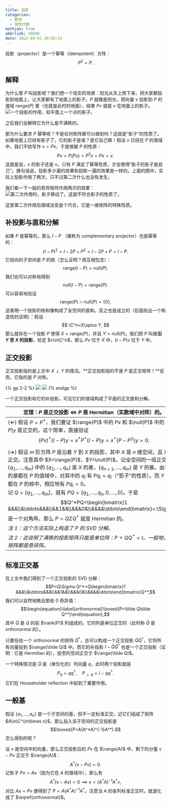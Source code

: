 ```yaml
---
title: 投影
categories:
  - 数学
  - 线性代数
mathjax: true
abbrlink: 50690
date: 2023-04-01 20:02:53
---
```


投影（projector）是一个幂等（idempotent）方阵：
$$
P^2=P.
$$
<!--more-->

## 解释

为什么管 $P$ 叫投影呢？我们想一个现实的场景：阳光从天上照下来，把大家都投影到地面上，让大家都有了地面上的影子。$P$ 就像是阳光，把向量 $v$ 投影到 $P$ 的值域 $\text{range}(P)$ 里（也就是此时的地面），结果 $Pv$ 就是 $v$ 在地面上的影子。
![一个投影的作用，和平面上一个点的影子。](/file/gif/Proj.gif)


之后我们会解释它为什么是不满秩的。

那为什么要求 $P$ 幂等呢？不是任何矩阵都可以做到吗？这就是“影子”的性质了。如果地面上已经有影子了，它的影子是谁？是它自己嘛！假设 $v$ 已经在 $P$  的值域中，我们不妨写作 $v=Px$，于是根据 $P$ 的性质：
$$
Pv=P(Px)=P^2x=Px=v.
$$
这就是说，$v$ 的影子还是 $v$。只有 $P$ 满足了幂等性质，才会使得“影子的影子是自己”。换句话说，投影多少遍的效果和投影一遍的效果是一样的。上面的图中，实际上投影作用了两次，只不过第二次什么也没有发生。

我们看一下一般的奇异矩阵作用两次的效果：![第二次作用时，影子移动了。这就不符合影子的性质了。](/file/gif/NotProj.gif)

这里第二次作用后值域没变是个巧合，它是一维矩阵的特殊性质。

## 补投影与直和分解

如果 $P$ 是幂等的，那么 $I-P$ （被称为 complementary projector）也是幂等的：
$$
(I-P)^2=I-2P+P^2=I-2P+P=I-P.
$$
它投向的子空间是 $P$ 的核（怎么证明？用互相包含）：
$$
\text{range}(I-P)=\text{null}(P).
$$
我们也可以对称地得到
$$
\text{null}(I-P)=\text{range}(P).
$$
可以容易地验证
$$
\text{range}(P)\cap\text{null}(P)=\{0\},
$$
这表明一个投影的核和像构成了全空间的直和。反之也是成立的（后面给出一个构造性的证明）：假设
$$
\C^n=X\oplus Y,
$$
那么就存在一个投影 $P$ 使得 $X=\text{range}(P)$，并且 $Y=\text{null}(P)$。我们把 $P$ 叫做**沿 $Y$ 至 $X$ 的投影**。给定 $v\in\C^n$，那么 $Pv$ 位于 $X$ 中，$(I-P)v$ 位于 $Y$ 中。

## 正交投影

正交投影指的是上文中 $X\perp Y$ 的情况。**正交投影指的不是 $P$ 是正交矩阵！**反而，它指的是 $P$ 对称。



{% gp 2-2 %}
![](/file/gif/Proj.gif)
![](/file/gif/ComplementProj.gif)
{% endgp %}
<p class="image-caption">一个正交投影和它的补投影。可见它们的值域构成了平面的正交直和分解。</p>


| 定理：$P$ 是正交投影 $\iff$ $P$ 是 Hermitian（实数域中对阵）的。 |
| ------------------------------------------------------------ |
| $(\Longleftarrow)$ 假设 $P=P^*$，我们要证 $\range(P)$ 中的 $Px$ 和 $\null(P)$ 中的 $(I-P)y$ 是正交的。这个简单，直接验证$$(Px)^*(I-P)y=x^*P^*(I-P)y=x^*(P-P^2)y=0.$$
$(\Longrightarrow)$ 假设 $m$ 阶方阵 $P$ 是沿着 $Y$ 到 $X$ 的投影，其中 $X$ 是 $n$ 维空间，且 $X$ 与 $Y$ 正交。注意其中 $X=\range(P)$，$Y=\null(P)$。记全空间的一组正交基 $\{q_1,\ldots,q_m\}$ 中的 $\{q_1,\ldots,q_n\}$ 是 $X$ 的基，$\{q_{n+1},\ldots,q_m\}$ 是 $Y$ 的基。由于 $X$ 的基都在 $P$ 的值域中，对其中的 $q_i$ 有 $Pq_i=q_i$（“影子”的性质）。而 $Y$ 的基都在 $P$ 的核中，相应地有 $Pq_i=0$。<br />记 $Q=[q_1,\ldots,q_m]$，就有 $PQ=[q_1,\ldots,q_n,0,\ldots,0]$。于是$$Q^*PQ=\begin{bmatrix}1 &&&\\&\ddots&&&\\&&1&&\\&&&0&\\&&&&\ddots\end{bmatrix}=:\Sigma$$是一个对角阵，那么 $P=Q\Sigma Q^*$ 就是 Hermitian 的。|
|*注 1：这个方法实际上构造了 $P$ 的 SVD 分解。*|
|*注 2：这说明了满秩的投影矩阵只能是单位阵：$P=QQ^*=I$。一般地，投影矩阵都是奇异阵。*|


## 标准正交基

在上文中我们得到了一个正交投影的 SVD 分解：$$P=Q\Sigma Q^*=Q\begin{bmatrix}1 &&&\\&\ddots&&&\\&&1&&\\&&&0&\\&&&&\ddots\end{bmatrix}Q^*,$$我们可以自然地略去那些 0 奇异值：$$\begin{equation}\label{orthonormal}\boxed{P=\tilde Q\tilde Q^*}\end{equation},$$其中 $\tilde Q$ 是 $Q$ 的前 $\rank(P)$ 列组成的，它的列是单位正交的（此时称 $\tilde Q$ 是 orthonormal 的）。

只要任给一个 orthonormal 的矩阵 $\tilde Q^*$，总可以构成一个正交投影 $\tilde Q\tilde Q^*$，它将所有向量投到 $\range(\tilde Q)$ 中。而它的补投影 $I-\tilde Q\tilde Q^*$ 也是一个正交投影（证明：它是 Hermitian 的），投至的空间正交于 $\range(\tilde Q)$。

一个特殊情况是 $\tilde Q$ 是（单位化的）列向量 $q$，此时两个投影就是$$P_q=qq^{*},\quad P_{\perp q}=I-qq^*.$$它们在 Householder reflection 中起到了重要作用。

## 一般基

假设 $\{a_1,\ldots,a_n\}$ 是一个子空间的基，但不一定标准正交。记它们组成了矩阵 $A\in\C^{m\times n}$，那么投入该子空间的正交投影是$$\boxed{P=A(A^*A)^{-1}A^*}.$$怎么得到的呢？

设 $v$ 是空间中的向量，那么正交投影后的 $Pv$ 在 $\range(A)$ 中，剩下的分量 $v-Pv$ 正交于 $\range(A)$：$$A^*(v-Pv)=0.$$记影子 $Pv=Ax$（因为它在 $A$ 的值域中），那么有$$A^{*}(v-Ax)=0\implies x=(A^*A)^{-1}A^*v,$$对比 $Ax=Pv$ 便得到了 $P=A(A^*A)^{-1}A^*$。注意当 $A$ 的各列标准正交时，就退化成了 $\eqref{orthonormal}$。